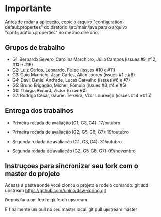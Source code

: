 ﻿# Importante

Antes de rodar a aplicação, copie o arquivo "configuration-default.properties" do diretório /src/main/java para o arquivo "configuration.properties" no mesmo diretório.


## Grupos de trabalho

* G1: Bernardo Severo, Carolina Marchioro, Júlio Campos (issues #9, #12, #13 e #16)
* G2: Luiz Carlos, Leonardo, Felipe (issues #10 e #11)
* G3: Caio Maurício, Jean Carlos, Allan Loures (issues #1 e #8)
* G4: Davi, Daniel Andrade, Lucas Carvalho (issues #6 e #7)
* G5: Bruno Brigagão, Michel, Rômulo (issues #3, #4 e #5)
* G6: Thiago, Renard, Victor (issue #2)
* G7: Rodrigo César, Gabriel Teixeira, Vitor Lourenço (issues #14 e #15)


## Entrega dos trabalhos

* Primeira rodada de avaliação (G1, G3, G4): 17/outubro
* Primeira rodada de avaliação (G2, G5, G6, G7): 19/outubro

* Segunda rodada de avaliação (G1, G3, G4): 31/outubro
* Segunda rodada de avaliação (G2, G5, G6, G7): 09/novembro


## Instruçoes para sincronizar seu fork com o master do projeto

Acesse a pasta aonde você clonou o projeto e rode o comando:
git add upstream https://github.com/unirio/dsw-spring.git

Depois faca um fetch:
git fetch upstream

E finalmente um pull no seu master local:
git pull upstream master
